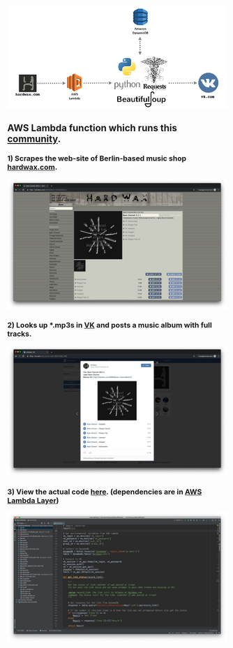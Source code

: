 ![](demo_images/pipeline.png)

## AWS Lambda function which runs this [community](https://vk.com/hard_wax). 
### 1) Scrapes the web-site of Berlin-based music shop [hardwax.com](https://hardwax.com/).
![](demo_images/demo_1.jpg)
### 2) Looks up *.mp3s in [VK](https://vk.com/) and posts a music album with full tracks.
![](demo_images/demo_2.jpg)
### 3) View the actual code [here](lambda_function.py). (dependencies are in [AWS Lambda Layer](Hardwax2VKLayer.zip))
![](demo_images/demo_3.jpg)
